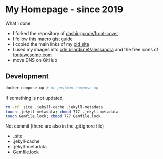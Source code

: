# My Homepage - since 2019

What I done:

- I forked the repository of [dashingcode/front-cover](https://github.com/dashingcode/front-cover)
- I follow this macro [gist](https://gist.github.com/bilardi/6b6cdcfabed5e5976ba697544be714d6) guide
- I copied the main links of my [old site](https://github.com/bilardi/my.homepage.until.2019)
- I used my images into [cdn.bilardi.net/alessandra](https://github.com/bilardi/cdn.aws) and the free icons of [fontawesome.com](https://fontawesome.com/icons)
- move DNS on GitHub

## Development

```sh
docker-compose up # or postman-compose up
```

If something is not updated,

```sh
rm -rf _site .jekyll-cache .jekyll-metadata
touch .jekyll-metadata; chmod 777 .jekyll-metadata
touch Gemfile.lock; chmod 777 Gemfile.lock
```

Not commit (there are also in the .gitignore file)

* _site
* .jekyll-cache
* .jekyll-metadata
* Gemfile.lock


